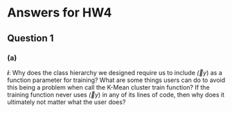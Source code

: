 # Answers for HW4

## Question 1

### (a)

***i***: Why does the class hierarchy we designed require us to include $\vec(y)$ as a function parameter for training? What are some things users can do to avoid this being a problem when call the K-Mean cluster train function? If the training function never uses $\vec(y)$ in any of its lines of code, then why does it ultimately not matter what the user does?


